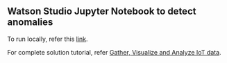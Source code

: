 ## Watson Studio Jupyter Notebook to detect anomalies

To run locally, refer this [link](http://jupyter-notebook-beginner-guide.readthedocs.io/en/latest/execute.html).

For complete solution tutorial, refer [Gather, Visualize and Analyze IoT data](http://console.bluemix.net/docs/tutorials/gather-visualize-analyze-iot-data.html#gather-visualize-and-analyze-iot-data).
